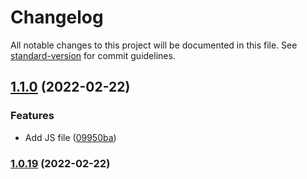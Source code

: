 # Changelog

All notable changes to this project will be documented in this file. See [standard-version](https://github.com/conventional-changelog/standard-version) for commit guidelines.

## [1.1.0](https://github.com/microshine/test-ci/compare/v1.0.19...v1.1.0) (2022-02-22)


### Features

* Add JS file ([09950ba](https://github.com/microshine/test-ci/commit/09950bad027ee3fd5617d8f9c55c0bc73d314537))

### [1.0.19](https://github.com/microshine/test-ci/compare/v1.0.18...v1.0.19) (2022-02-22)
